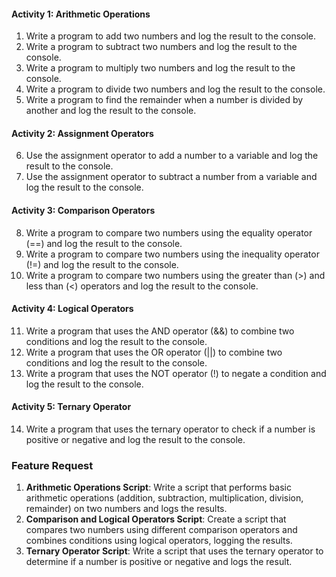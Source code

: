 #### Activity 1: Arithmetic Operations
1. Write a program to add two numbers and log the result to the console.
2. Write a program to subtract two numbers and log the result to the console.
3. Write a program to multiply two numbers and log the result to the console.
4. Write a program to divide two numbers and log the result to the console.
5. Write a program to find the remainder when a number is divided by another and log the result to the console.

#### Activity 2: Assignment Operators
6. Use the assignment operator to add a number to a variable and log the result to the console.
7. Use the assignment operator to subtract a number from a variable and log the result to the console.

#### Activity 3: Comparison Operators
8. Write a program to compare two numbers using the equality operator (==) and log the result to the console.
9. Write a program to compare two numbers using the inequality operator (!=) and log the result to the console.
10. Write a program to compare two numbers using the greater than (>) and less than (<) operators and log the result to the console.

#### Activity 4: Logical Operators
11. Write a program that uses the AND operator (&&) to combine two conditions and log the result to the console.
12. Write a program that uses the OR operator (||) to combine two conditions and log the result to the console.
13. Write a program that uses the NOT operator (!) to negate a condition and log the result to the console.

#### Activity 5: Ternary Operator
14. Write a program that uses the ternary operator to check if a number is positive or negative and log the result to the console.

### Feature Request
1. **Arithmetic Operations Script**: Write a script that performs basic arithmetic operations (addition, subtraction, multiplication, division, remainder) on two numbers and logs the results.
2. **Comparison and Logical Operators Script**: Create a script that compares two numbers using different comparison operators and combines conditions using logical operators, logging the results.
3. **Ternary Operator Script**: Write a script that uses the ternary operator to determine if a number is positive or negative and logs the result.